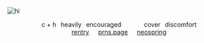 ![hi](https://files.catbox.moe/6y3pgz.png)
<div align="center">

c + h⠀heavily⠀encouraged⠀⠀⠀⠀⠀cover⠀discomfort
<br>
[rentry](https://rentry.co/1xshed)⠀⠀[prns.page](https://en.pronouns.page/@1xshed)⠀⠀[neospring](https://neospring.org/@1xshed)
</div>
